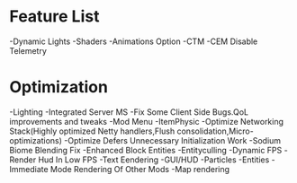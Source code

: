 # Feature List 
-Dynamic Lights
-Shaders
-Animations Option
-CTM
-CEM
Disable Telemetry
# Optimization
-Lighting
-Integrated Server MS
-Fix Some Client Side Bugs.QoL improvements and tweaks
-Mod Menu
-ItemPhysic
-Optimize Networking Stack(Highly optimized Netty handlers,Flush consolidation,Micro-optimizations)
-Optimize Defers Unnecessary Initialization Work
-Sodium Biome Blending Fix
-Enhanced Block Entities
-Entityculling
-Dynamic FPS
-Render Hud In Low FPS
-Text Eendering
-GUI/HUD
-Particles
-Entities
-Immediate Mode Rendering Of Other Mods
-Map rendering
